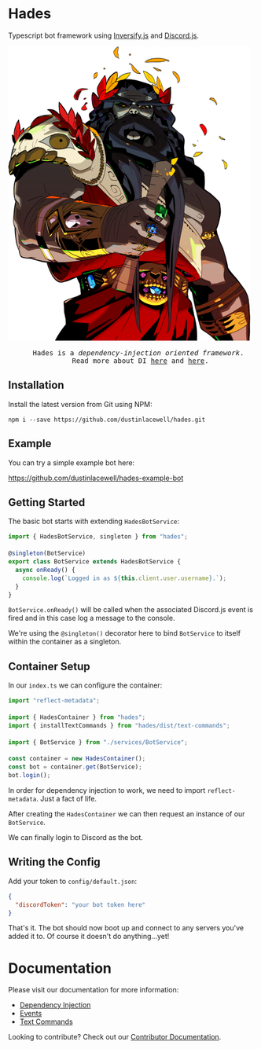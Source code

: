 # Hades

Typescript bot framework using [Inversify.js](https://inversify.io/) and [Discord.js](https://discord.js.org/#/).

![hades.png](./hades.png)

<pre style="text-align: center;">
    Hades is a <i>dependency-injection oriented framework</i>. 
    Read more about DI <a href="./docs/solid-code.md">here</a> and <a href="./docs/di.md">here</a>.
</pre>

## Installation

Install the latest version from Git using NPM:

    npm i --save https://github.com/dustinlacewell/hades.git

## Example

You can try a simple example bot here:

https://github.com/dustinlacewell/hades-example-bot

## Getting Started

The basic bot starts with extending `HadesBotService`:

```ts
import { HadesBotService, singleton } from "hades";

@singleton(BotService)
export class BotService extends HadesBotService {
  async onReady() {
    console.log(`Logged in as ${this.client.user.username}.`);
  }
}
```

`BotService.onReady()` will be called when the associated Discord.js event is
fired and in this case log a message to the console.

We're using the `@singleton()` decorator here to bind `BotService` to itself
within the container as a singleton.

## Container Setup

In our `index.ts` we can configure the container:

```ts
import "reflect-metadata";

import { HadesContainer } from "hades";
import { installTextCommands } from "hades/dist/text-commands";

import { BotService } from "./services/BotService";

const container = new HadesContainer();
const bot = container.get(BotService);
bot.login();
```

In order for dependency injection to work, we need to import
`reflect-metadata`. Just a fact of life.

After creating the `HadesContainer` we can then request an instance of our
`BotService`.

We can finally login to Discord as the bot.

## Writing the Config

Add your token to `config/default.json`:

```json
{
  "discordToken": "your bot token here"
}
```

That's it. The bot should now boot up and connect to any servers you've added
it to. Of course it doesn't do anything...yet!

# Documentation

Please visit our documentation for more information:

- [Dependency Injection](./docs/di.md)
- [Events](./docs/events.md)
- [Text Commands](./docs/text-commands.md)

Looking to contribute? Check out our [Contributor Documentation](./docs/dev/index.md).
